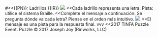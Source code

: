 #<<{{PN}}: Ladrillos {{IR}}
![](data/bricks/bricks-{{IN}}a.png)
<<Cada ladrillo representa una letra. Pista: utilice el sistema Braille.
<<Complete el mensaje a continuación. Se pregunta dónde va cada letra? Piense en el orden más intuitivo.
![](data/bricks/bricks-{{IN}}b.png)
<<El  mensaje es una pista para la respuesta final.
vvv
<<2017 TINFA Puzzle Event. Puzzle © 2017 Joseph Joy (Rinworks, LLC)
